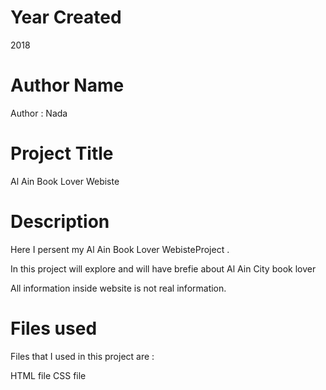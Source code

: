 # Year Created
2018

# Author Name

Author : Nada

# Project Title

Al Ain Book Lover Webiste 

# Description

Here I persent my Al Ain Book Lover WebisteProject .

In this project will explore and will have brefie about  Al Ain City book lover 

All information inside website is not real information.



# Files used

Files that I used in this project are :

HTML file 
CSS file



